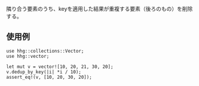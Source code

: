 隣り合う要素のうち、keyを適用した結果が重複する要素（後ろのもの）を削除する。

## 使用例

```
use hhg::collections::Vector;
use hhg::vector;

let mut v = vector![10, 20, 21, 30, 20];
v.dedup_by_key(|i| *i / 10);
assert_eq!(v, [10, 20, 30, 20]);
```
